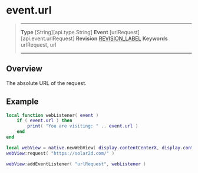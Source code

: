 
# event.url

> --------------------- ------------------------------------------------------------------------------------------
> __Type__              [String][api.type.String]
> __Event__             [urlRequest][api.event.urlRequest]
> __Revision__          [REVISION_LABEL](REVISION_URL)
> __Keywords__          urlRequest, url
> --------------------- ------------------------------------------------------------------------------------------

## Overview

The absolute URL of the request.

## Example
 
``````lua
local function webListener( event )
    if ( event.url ) then
        print( "You are visiting: " .. event.url )
    end
end

local webView = native.newWebView( display.contentCenterX, display.contentCenterY, 320, 480 )
webView:request( "https://solar2d.com/" )

webView:addEventListener( "urlRequest", webListener )
``````
